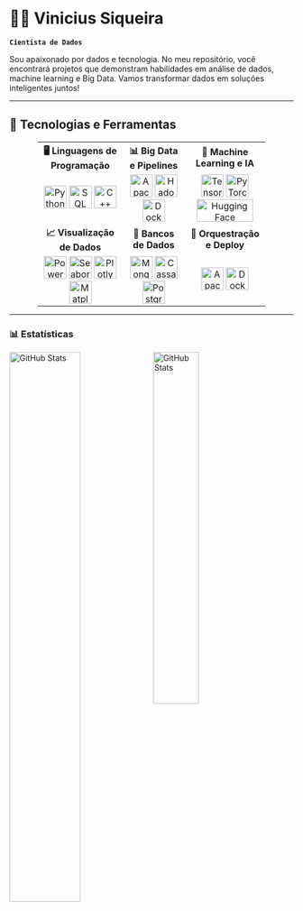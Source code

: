 # 👨‍💻 Vinicius Siqueira

**`Cientista de Dados`**

Sou apaixonado por dados e tecnologia. No meu repositório, você encontrará projetos que demonstram habilidades em análise de dados, machine learning e Big Data. Vamos transformar dados em soluções inteligentes juntos!

---

## 🔧 Tecnologias e Ferramentas

<table align="center" style="border-collapse: collapse; width: 80%; margin: auto; text-align: center; background: none;">
  <tr style="border: none; background: none;">
    <th style="border: none; background: none;">🖥️ Linguagens de Programação</th>
    <th style="border: none; background: none;">📊 Big Data e Pipelines</th>
    <th style="border: none; background: none;">🤖 Machine Learning e IA</th>
  </tr>
  <tr style="border: none; background: none;">
    <td style="border: none; background: none;">
      <img src="https://cdn.jsdelivr.net/gh/devicons/devicon/icons/python/python-original.svg" title="Python" alt="Python" width="40" height="40" />
      <img src="https://cdn.jsdelivr.net/gh/devicons/devicon/icons/mysql/mysql-original.svg" title="SQL" alt="SQL" width="40" height="40" />
      <img src="https://cdn.jsdelivr.net/gh/devicons/devicon/icons/cplusplus/cplusplus-original.svg" title="C++ (Cython)" alt="C++" width="40" height="40" />
    </td>
    <td style="border: none; background: none;">
      <img src="https://cdn.jsdelivr.net/gh/devicons/devicon/icons/apache/apache-original.svg" title="Apache Spark" alt="Apache Spark" width="40" height="40" />
      <img src="https://cdn.jsdelivr.net/gh/devicons/devicon/icons/apache/apache-original-wordmark.svg" title="Hadoop" alt="Hadoop" width="40" height="40" />
      <img src="https://cdn.jsdelivr.net/gh/devicons/devicon/icons/docker/docker-original.svg" title="Docker" alt="Docker" width="40" height="40" />
    </td>
    <td style="border: none; background: none;">
      <img src="https://cdn.jsdelivr.net/gh/devicons/devicon/icons/tensorflow/tensorflow-original.svg" title="TensorFlow" alt="TensorFlow" width="40" height="40" />
      <img src="https://cdn.jsdelivr.net/gh/devicons/devicon/icons/pytorch/pytorch-original.svg" title="PyTorch" alt="PyTorch" width="40" height="40" />
      <img src="https://huggingface.co/front/assets/huggingface_logo-noborder.svg" title="Hugging Face" alt="Hugging Face" width="100" height="40" />
    </td>
  </tr>
  <tr style="border: none; background: none;">
    <th style="border: none; background: none;">📈 Visualização de Dados</th>
    <th style="border: none; background: none;">💾 Bancos de Dados</th>
    <th style="border: none; background: none;">🚀 Orquestração e Deploy</th>
  </tr>
  <tr style="border: none; background: none;">
    <td style="border: none; background: none;">
      <img src="https://upload.wikimedia.org/wikipedia/commons/c/cf/New_Power_BI_Logo.svg" title="Power BI" alt="Power BI" width="40" height="40" />
      <img src="https://seaborn.pydata.org/_images/logo-mark-lightbg.svg" title="Seaborn" alt="Seaborn" width="40" height="40" />
      <img src="https://cdn.jsdelivr.net/gh/devicons/devicon/icons/plotly/plotly-original.svg" title="Plotly" alt="Plotly" width="40" height="40" />
      <img src="https://cdn.jsdelivr.net/gh/devicons/devicon/icons/matplotlib/matplotlib-original.svg" title="Matplotlib" alt="Matplotlib" width="40" height="40" />
    </td>
    <td style="border: none; background: none;">
      <img src="https://cdn.jsdelivr.net/gh/devicons/devicon/icons/mongodb/mongodb-original.svg" title="MongoDB" alt="MongoDB" width="40" height="40" />
      <img src="https://cdn.jsdelivr.net/gh/devicons/devicon/icons/cassandra/cassandra-original.svg" title="Cassandra" alt="Cassandra" width="40" height="40" />
      <img src="https://cdn.jsdelivr.net/gh/devicons/devicon/icons/postgresql/postgresql-original.svg" title="PostgreSQL" alt="PostgreSQL" width="40" height="40" />
    </td>
    <td style="border: none; background: none;">
      <img src="https://cdn.jsdelivr.net/gh/devicons/devicon/icons/apache/apache-original.svg" title="Apache Airflow" alt="Apache Airflow" width="40" height="40" />
      <img src="https://cdn.jsdelivr.net/gh/devicons/devicon/icons/docker/docker-original.svg" title="Docker" alt="Docker" width="40" height="40" />
    </td>
  </tr>
</table>

---

### 📊 Estatísticas

<p>
  <img 
    align="left" 
    alt="GitHub Stats" 
    height= 50% 
    src="https://github-readme-stats.vercel.app/api?username=vinisique&show_icons=true&theme=tokyonight&include_all_commits=true&locale=pt-br" 
  />

<img 
      align="left" 
      alt="GitHub Stats" 
      height= 40% 
      src="https://github-readme-stats.vercel.app/api/top-langs/?username=vinisique&theme=tokyonight&layout=compact&custom_title=Tecnologias&langs_count=9" 
  />

</p>

